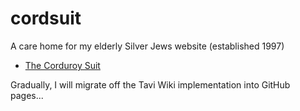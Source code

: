 cordsuit
========

A care home for my elderly Silver Jews website (established 1997)

* [The Corduroy Suit](http://www.weeblackskelf.co.uk/cordsuit/)

Gradually, I will migrate off the Tavi Wiki implementation into GitHub pages...